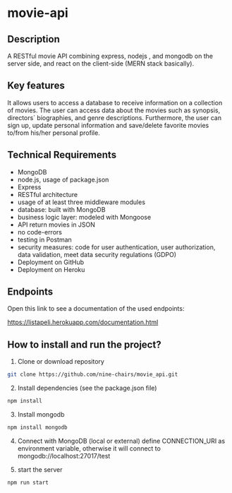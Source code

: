 
# movie-api



## Description

A RESTful movie API combining express, nodejs , and mongodb on the server side, and react on the client-side (MERN stack basically).



## Key features

It allows users to access a database to receive information on a collection of movies. The user can access data about the movies such
as synopsis, directors´ biographies, and genre descriptions. Furthermore, the user can sign up, update personal information and save/delete favorite movies to/from his/her personal profile.



## Technical Requirements

* MongoDB
* node.js, usage of package.json
* Express
* RESTful architecture
* usage of at least three middleware modules
* database: built with MongoDB
* business logic layer: modeled with Mongoose
* API return movies in JSON
* no code-errors
* testing in Postman
* security measures: code for user authentication, user authorization, data validation, meet data security regulations (GDPO)
* Deployment on GitHub
* Deployment on Heroku



## Endpoints

Open this link to see a documentation of the used endpoints:

https://listapeli.herokuapp.com/documentation.html



## How to install and run the project?

1. Clone or download repository
```bash
git clone https://github.com/nine-chairs/movie_api.git
```

2. Install dependencies (see the package.json file)
```bash
npm install
```

3. Install mongodb
```bash
npm install mongodb
```

4. Connect with MongoDB (local or external)
define CONNECTION_URI as environment variable, otherwise it will connect to mongodb://localhost:27017/test

5. start the server
```bash
npm run start
```












